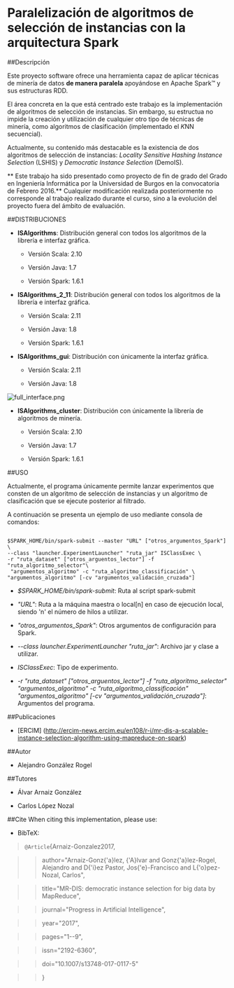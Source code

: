# Paralelización de algoritmos de selección de instancias con la arquitectura Spark

##Descripción

Este proyecto software ofrece una herramienta capaz de aplicar técnicas de minería de datos **de manera paralela** apoyándose en Apache Spark™ y sus estructuras RDD. 

El área concreta en la que está centrado este trabajo es la implementación de algoritmos de selección de instancias. Sin embargo, su estructua no impide la creación y utilización de cualquier otro tipo de técnicas de minería, como algoritmos de clasificación (implementado el *K*NN secuencial).

Actualmente, su contenido más destacable es la existencia de dos algoritmos de selección de instancias: *Locality Sensitive Hashing Instance Selection* (LSHIS) y *Democratic Instance Selection* (DemoIS).

**
Este trabajo ha sido presentado como proyecto de fin de grado del Grado en Ingeniería Informática por la Universidad de Burgos en la convocatoria de Febrero 2016.** Cualquier modificación realizada posteriormente no corresponde al trabajo realizado durante el curso, sino a la evolución del proyecto fuera del ámbito de evaluación.

##DISTRIBUCIONES

* **ISAlgorithms**: Distribución general con todos los algoritmos de la librería e interfaz gráfica.

    * Versión Scala: 2.10

    * Versión Java: 1.7

    * Versión Spark: 1.6.1

* **ISAlgorithms_2_11**: Distribución general con todos los algoritmos de la librería e interfaz gráfica.

    * Versión Scala: 2.11

    * Versión Java: 1.8

    * Versión Spark: 1.6.1

* **ISAlgorithms_gui**: Distribución con únicamente la interfaz gráfica.

    * Versión Scala: 2.11

    * Versión Java: 1.8

![full_interface.png](https://bitbucket.org/repo/B6d96X/images/463284299-full_interface.png)


* **ISAlgorithms_cluster**: Distribución con únicamente la librería de algoritmos de minería.

    * Versión Scala: 2.10

    * Versión Java: 1.7

    * Versión Spark: 1.6.1

##USO

Actualmente, el programa únicamente permite lanzar experimentos que consten de un algoritmo de selección de instancias y un algoritmo de clasificación que se ejecute posterior al filtrado.

A continuación se presenta un ejemplo de uso mediante consola de comandos:


```

$SPARK_HOME/bin/spark-submit --master "URL" ["otros_argumentos_Spark"] \
--class "launcher.ExperimentLauncher" "ruta_jar" ISClassExec \
-r "ruta_dataset" ["otros_arguentos_lector"] -f "ruta_algoritmo_selector"\
 "argumentos_algoritmo" -c "ruta_algoritmo_classificación" \
"argumentos_algoritmo" [-cv "argumentos_validación_cruzada"]

```

* *$SPARK_HOME/bin/spark-submit*: Ruta al script spark-submit

* *"URL"*: Ruta a la máquina maestra o local[n] en caso de ejecución local, siendo 'n' el número de hilos a utilizar.

* *"otros_argumentos_Spark"*: Otros argumentos de configuración para Spark.

* *--class launcher.ExperimentLauncher "ruta_jar"*: Archivo jar y clase a utilizar.

* *ISClassExec*: Tipo de experimento.

* *-r "ruta_dataset" ["otros_arguentos_lector"] -f "ruta_algoritmo_selector" "argumentos_algoritmo" -c "ruta_algoritmo_classificación" "argumentos_algoritmo" [-cv "argumentos_validación_cruzada"]*: Argumentos del programa.

##Publicaciones
* [ERCIM] (http://ercim-news.ercim.eu/en108/r-i/mr-dis-a-scalable-instance-selection-algorithm-using-mapreduce-on-spark) 


##Autor
* Alejandro González Rogel

##Tutores
* Álvar Arnaiz González

* Carlos López Nozal

##Cite
When citing this implementation, please use:

* BibTeX:

> `@Article`{Arnaiz-Gonzalez2017,

> > author="Arnaiz-Gonz{\'a}lez, {\'A}lvar and Gonz{\'a}lez-Rogel, Alejandro and D{\'i}ez Pastor, Jos{\'e}-Francisco and L{\'o}pez-Nozal, Carlos",

> > title="MR-DIS: democratic instance selection for big data by MapReduce",

> > journal="Progress in Artificial Intelligence",

> > year="2017",

> > pages="1--9",

> >  issn="2192-6360",

> > doi="10.1007/s13748-017-0117-5"

> > }